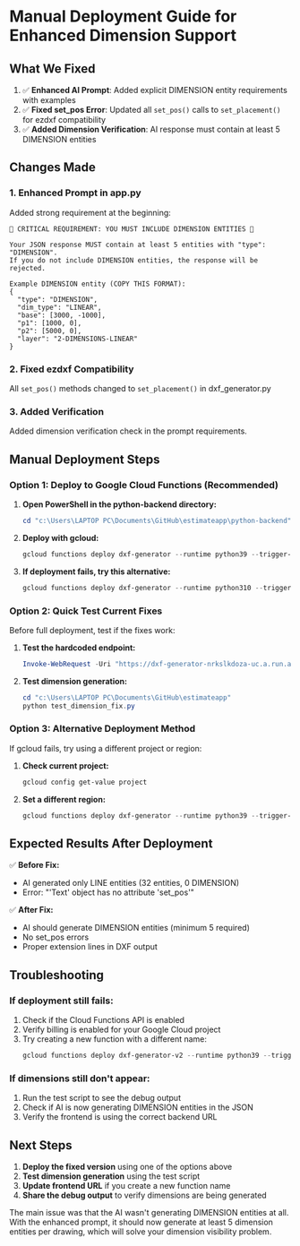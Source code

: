 # Manual Deployment Guide for Enhanced Dimension Support

## What We Fixed

1. ✅ **Enhanced AI Prompt**: Added explicit DIMENSION entity requirements with examples
2. ✅ **Fixed set_pos Error**: Updated all `set_pos()` calls to `set_placement()` for ezdxf compatibility
3. ✅ **Added Dimension Verification**: AI response must contain at least 5 DIMENSION entities

## Changes Made

### 1. Enhanced Prompt in app.py
Added strong requirement at the beginning:
```
🚨 CRITICAL REQUIREMENT: YOU MUST INCLUDE DIMENSION ENTITIES 🚨

Your JSON response MUST contain at least 5 entities with "type": "DIMENSION".
If you do not include DIMENSION entities, the response will be rejected.

Example DIMENSION entity (COPY THIS FORMAT):
{
  "type": "DIMENSION",
  "dim_type": "LINEAR", 
  "base": [3000, -1000],
  "p1": [1000, 0],
  "p2": [5000, 0],
  "layer": "2-DIMENSIONS-LINEAR"
}
```

### 2. Fixed ezdxf Compatibility
All `set_pos()` methods changed to `set_placement()` in dxf_generator.py

### 3. Added Verification
Added dimension verification check in the prompt requirements.

## Manual Deployment Steps

### Option 1: Deploy to Google Cloud Functions (Recommended)

1. **Open PowerShell in the python-backend directory:**
   ```powershell
   cd "c:\Users\LAPTOP PC\Documents\GitHub\estimateapp\python-backend"
   ```

2. **Deploy with gcloud:**
   ```powershell
   gcloud functions deploy dxf-generator --runtime python39 --trigger-http --allow-unauthenticated --source . --entry-point main
   ```

3. **If deployment fails, try this alternative:**
   ```powershell
   gcloud functions deploy dxf-generator --runtime python310 --trigger-http --allow-unauthenticated --source . --entry-point main --memory 512MB --timeout 540s
   ```

### Option 2: Quick Test Current Fixes

Before full deployment, test if the fixes work:

1. **Test the hardcoded endpoint:**
   ```powershell
   Invoke-WebRequest -Uri "https://dxf-generator-nrkslkdoza-uc.a.run.app/test-hardcoded-dxf" -Method POST
   ```

2. **Test dimension generation:**
   ```powershell
   cd "c:\Users\LAPTOP PC\Documents\GitHub\estimateapp"
   python test_dimension_fix.py
   ```

### Option 3: Alternative Deployment Method

If gcloud fails, try using a different project or region:

1. **Check current project:**
   ```powershell
   gcloud config get-value project
   ```

2. **Set a different region:**
   ```powershell
   gcloud functions deploy dxf-generator --runtime python39 --trigger-http --allow-unauthenticated --source . --entry-point main --region us-east1
   ```

## Expected Results After Deployment

✅ **Before Fix:**
- AI generated only LINE entities (32 entities, 0 DIMENSION)
- Error: "'Text' object has no attribute 'set_pos'"

✅ **After Fix:**
- AI should generate DIMENSION entities (minimum 5 required)
- No set_pos errors
- Proper extension lines in DXF output

## Troubleshooting

### If deployment still fails:
1. Check if the Cloud Functions API is enabled
2. Verify billing is enabled for your Google Cloud project
3. Try creating a new function with a different name:
   ```powershell
   gcloud functions deploy dxf-generator-v2 --runtime python39 --trigger-http --allow-unauthenticated --source . --entry-point main
   ```

### If dimensions still don't appear:
1. Run the test script to see the debug output
2. Check if AI is now generating DIMENSION entities in the JSON
3. Verify the frontend is using the correct backend URL

## Next Steps

1. **Deploy the fixed version** using one of the options above
2. **Test dimension generation** using the test script
3. **Update frontend URL** if you create a new function name
4. **Share the debug output** to verify dimensions are being generated

The main issue was that the AI wasn't generating DIMENSION entities at all. With the enhanced prompt, it should now generate at least 5 dimension entities per drawing, which will solve your dimension visibility problem.